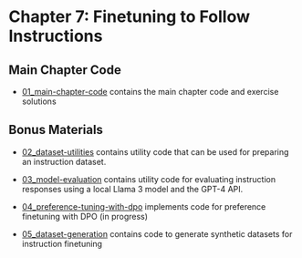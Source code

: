 # Chapter 7: Finetuning to Follow Instructions

## Main Chapter Code

- [01_main-chapter-code](01_main-chapter-code) contains the main chapter code and exercise solutions

## Bonus Materials

- [02_dataset-utilities](02_dataset-utilities) contains utility code that can be used for preparing an instruction dataset.

- [03_model-evaluation](03_model-evaluation) contains utility code for evaluating instruction responses using a local Llama 3 model and the GPT-4 API.

- [04_preference-tuning-with-dpo](04_preference-tuning-with-dpo) implements code for preference finetuning with DPO (in progress)

- [05_dataset-generation](05_dataset-generation) contains code to generate synthetic datasets for instruction finetuning
